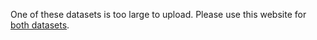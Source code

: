 One of these datasets is too large to upload. Please use this website for [both datasets](https://www.dropbox.com/sh/qrq1pcjsji0v03u/AAC639WcH58tM0YZperwY388a?dl=0).
